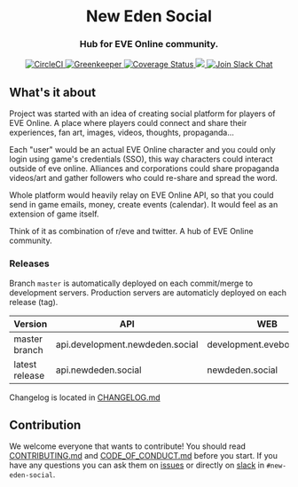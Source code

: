 <h1 align="center">
  New Eden Social
</h1>

<h3 align="center">Hub for EVE Online community.</h3>

<div align="center">
  <a target="_blank" href="https://circleci.com/gh/new-eden-social/hub">
    <img src="https://circleci.com/gh/new-eden-social/hub.svg?style=shield" alt="CircleCI" />
  </a>
  <a target="_blank" href="https://greenkeeper.io/">
    <img src="https://badges.greenkeeper.io/evebook/evebook.svg" alt="Greenkeeper" />
  </a>
  <a target="_blank" href="https://coveralls.io/github/new-eden-social/evebook">
    <img src="https://coveralls.io/repos/github/evebook/new-eden-social/badge.svg" alt="Coverage Status" />
  </a>
  <a href="https://microbadger.com/images/evebook/api:latest" title="Docker Image Status">
    <img src="https://images.microbadger.com/badges/image/new-eden-social/api:latest.svg">
    </a>
  <a target="_blank" href="https://www.fuzzwork.co.uk/tweetfleet-slack-invites/">
    <img src="https://img.shields.io/badge/slack-%23evebook-ff69b4.svg" alt="Join Slack Chat" />
  </a>
</div>

## What's it about
Project was started with an idea of creating social platform for players of EVE Online. A place where players could connect and share their experiences, fan art, images, videos, thoughts, propaganda...

Each "user" would be an actual EVE Online character and you could only login using game's credentials (SSO), this way characters could interact outside of eve online. Alliances and corporations could share propaganda videos/art and gather followers who could re-share and spread the word.

Whole platform would heavily relay on EVE Online API, so that you could send in game emails, money, create events (calendar). It would feel as an extension of game itself.

Think of it as combination of r/eve and twitter. A hub of EVE Online community.

### Releases
Branch `master` is automatically deployed on each commit/merge to development servers. Production servers are automaticly deployed
on each release (tag).

| Version        | API                            | WEB                       |Documentation|
| -------------- | ------------------------------ | ------------------------- |-------------|
| master branch  | api.development.newdeden.social |development.evebook.online | [Development](http://api.development.newdeden.social/docs)
| latest release | api.newdeden.social            |newdeden.social            | [Release](http://api.newdeden.social/docs)

Changelog is located in [CHANGELOG.md](https://github.com/new-eden-social/hub/blob/master/CHANGELOG.md)

## Contribution
We welcome everyone that wants to contribute! You should read [CONTRIBUTING.md](https://github.com/new-eden-social/hub/blob/master/CONTRIBUTING.md) and [CODE_OF_CONDUCT.md](https://github.com/new-eden-social/hub/blob/master/CODE_OF_CONDUCT.md) before you start. If you have any questions you can ask them on [issues](https://github.com/new-eden-social/hub/issues) or directly on [slack](https://www.fuzzwork.co.uk/tweetfleet-slack-invites/) in `#new-eden-social`.
